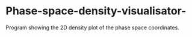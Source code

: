 # Phase-space-density-visualisator-
Program showing the 2D density plot of the phase space coordinates.
